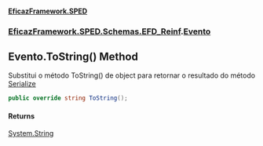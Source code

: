 #### [EficazFramework.SPED](EficazFrameworkSPED.md 'EficazFramework SPED')
### [EficazFramework.SPED.Schemas.EFD_Reinf](EficazFramework.SPED.Schemas.EFD_Reinf.md 'EficazFramework.SPED.Schemas.EFD_Reinf').[Evento](EficazFramework.SPED.Schemas.EFD_Reinf/Evento.md 'EficazFramework.SPED.Schemas.EFD_Reinf.Evento')

## Evento.ToString() Method

Substitui o método ToString() de object para retornar o resultado do método [Serialize](https://docs.microsoft.com/en-us/dotnet/api/Serialize 'Serialize')

```csharp
public override string ToString();
```

#### Returns
[System.String](https://docs.microsoft.com/en-us/dotnet/api/System.String 'System.String')